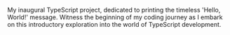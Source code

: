 My inaugural TypeScript project, dedicated to printing the timeless 'Hello, World!' message. Witness the beginning of my coding journey as I embark on this introductory exploration into the world of TypeScript development.

